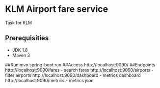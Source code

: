 # KLM Airport fare service
Task for KLM

## Prerequisities
- JDK 1.8
- Maven 3

##Run
mvn spring-boot:run
##Access
http://localhost:9090/
##Endpoints
http://localhost:9090/fares - search fares
http://localhost:9090/airports - filter airports
http://localhost:9090/dashboard - metrics dashboard
http://localhost:9090/metrics - metrics json
